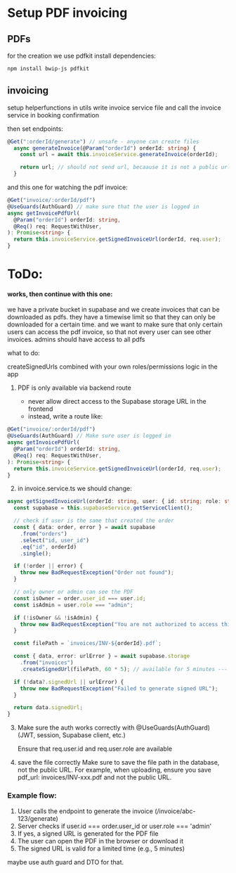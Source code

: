 # Setup PDF invoicing

## PDFs

for the creation we use pdfkit
install dependencies:

```bash
npm install bwip-js pdfkit
```

## invoicing

setup helperfunctions in utils
write invoice service file
and call the invoice service in booking confirmation

then set endpoints:

```ts
@Get(":orderId/generate") // unsafe - anyone can create files
  async generateInvoice(@Param("orderId") orderId: string) {
    const url = await this.invoiceService.generateInvoice(orderId);

    return url; // should not send url, becaause it is not a public url - will get new endpoint with auth and so on...
  }
```

and this one for watching the pdf invoice:

```ts
@Get("invoice/:orderId/pdf")
@UseGuards(AuthGuard) // make sure that the user is logged in
async getInvoicePdfUrl(
  @Param("orderId") orderId: string,
  @Req() req: RequestWithUser,
): Promise<string> {
  return this.invoiceService.getSignedInvoiceUrl(orderId, req.user);
}
```

# ToDo:

#### works, then continue with this one:

we have a private bucket in supabase and we create invoices that can be downloaded as pdfs.
they have a timewise limit so that they can only be downloaded for a certain time.
and we want to make sure that only certain users can access the pdf invoice, so that not every user can see other invoices.
admins should have access to all pdfs

what to do:

createSignedUrls combined with your own roles/permissions logic in the app

1. PDF is only available via backend route

   - never allow direct access to the Supabase storage URL in the frontend
   - instead, write a route like:

```ts
@Get("invoice/:orderId/pdf")
@UseGuards(AuthGuard) // Make sure user is logged in
async getInvoicePdfUrl(
  @Param("orderId") orderId: string,
  @Req() req: RequestWithUser,
): Promise<string> {
  return this.invoiceService.getSignedInvoiceUrl(orderId, req.user);
}
```

2. in invoice.service.ts we should change:

```ts
async getSignedInvoiceUrl(orderId: string, user: { id: string; role: string }): Promise<string> {
  const supabase = this.supabaseService.getServiceClient();

  // check if user is the same that created the order
  const { data: order, error } = await supabase
    .from("orders")
    .select("id, user_id")
    .eq("id", orderId)
    .single();

  if (!order || error) {
    throw new BadRequestException("Order not found");
  }

  // only owner or admin can see the PDF
  const isOwner = order.user_id === user.id;
  const isAdmin = user.role === "admin";

  if (!isOwner && !isAdmin) {
    throw new BadRequestException("You are not authorized to access this invoice");
  }

  const filePath = `invoices/INV-${orderId}.pdf`;

  const { data, error: urlError } = await supabase.storage
    .from("invoices")
    .createSignedUrl(filePath, 60 * 5); // available for 5 minutes --- or put more time

  if (!data?.signedUrl || urlError) {
    throw new BadRequestException("Failed to generate signed URL");
  }

  return data.signedUrl;
}
```

3. Make sure the auth works correctly
   with @UseGuards(AuthGuard) (JWT, session, Supabase client, etc.)

   Ensure that req.user.id and req.user.role are available

4. save the file correctly
   Make sure to save the file path in the database, not the public URL.
   For example, when uploading, ensure you save pdf_url: invoices/INV-xxx.pdf and not the public URL.

### Example flow:

1. User calls the endpoint to generate the invoice (/invoice/abc-123/generate)
2. Server checks if user.id === order.user_id or user.role === 'admin'
3. If yes, a signed URL is generated for the PDF file
4. The user can open the PDF in the browser or download it
5. The signed URL is valid for a limited time (e.g., 5 minutes)

maybe use auth guard and DTO for that.

